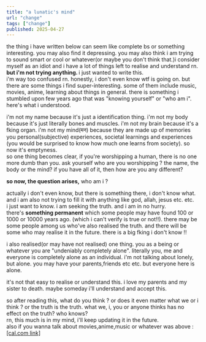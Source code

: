```yaml
---
title: "a lunatic's mind"
url: "change"
tags: ["change"]
published: 2025-04-27
---
```


<div class="pb-8">the thing i have written below can seem like complete bs or something interesting. you may also find it depressing. you may also think i am trying to sound smart or cool or whatever(or maybe you don't think that.)i consider myself as an idiot and i have a lot of things left to realise and understand rn.<b> but i'm not trying anything. </b> i just wanted to write this.</div>

<div class= " flex flex-col">

<div class=" ">i'm way too confused rn. honestly, i don't even know wtf is going on. but there are some things i find super-interesting. some of them include music, movies, anime, learning about things in general. there is something i stumbled upon few years ago that was "knowing yourself" or "who am i". here's what i understood.  
 <br>

i'm not my name because it's just a identification thing. i'm not my body because it's just literally bones and muscles. i'm not my brain because it's a fking organ. i'm not my mind(मन) because they are made up of memories you personal(subjective) experiences, societal learnings and experiences (you would be surprised to know how much one learns from society). so now it's emptyness. <br>
so one thing becomes clear, if you're worshipping a human, there is no one more dumb than you. ask yourself who are you worshipping ? the name, the body or the mind? if you have all of it, then how are you any different?

<b> so now, the question arises,</b><span class= "bg-black/90 text-white px-1"> who am i ?</span> <br/>

actually i don't even know, but there is something there, <span class="bg-black/90 text-white px-1">i don't know what.</span> and i am also not trying to fill it with anything like god, allah, jesus etc. etc. <br/>
i just want to know. i am seeking the truth. and i am in no hurry. <br/>
there's <b>something permanent</b> which some people may have found 100 or 1000 or 10000 years ago. (which i can't verify is true or not!!). there may be some people among us who've also realised the truth. and there will be some who may realise it in the future. there is a big fking i don't know !! <br/>

i also realised(or may have not realised) one thing. you as a being or whatever you are "undeniably completely alone". literally you, me and everyone is completely alone as an individual. i'm not talking about lonely, but alone. you may have your parents,friends etc etc. but everyone here is alone.<br/>

it's not that easy to realise or understand this. i love my parents and my sister to death. maybe someday i'll understand and accept this.

</div>
<div class="">so after reading this, what do you think ? or does it even matter what we or i think ? or the truth is the truth. what we, i, you or anyone thinks has no effect on the truth? who knows?</div>

<div>rn, this much is in my mind, i'll keep updating it in the future.</div>

<div>also if you wanna talk about movies,anime,music or whatever was above :<a class="hover:text-black/90 transition duration-500" href="https://cal.com/shivamhwp/secret">[cal.com link]</a>  </div>
</div>
